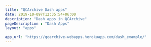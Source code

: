 ```yaml
---
title: "QCArchive Dash apps"
date: 2019-10-097T12:35:54+06:00
description: "Dash apps in QCArchive"
pageDescription : "Dash Apps"
layout: "apps"

app_url: "https://qcarchive-webapps.herokuapp.com/dash_example/"
---
```


